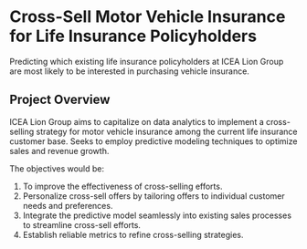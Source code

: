 
# Cross-Sell Motor Vehicle Insurance for Life Insurance Policyholders

Predicting which existing life insurance policyholders at ICEA Lion Group are most likely to be interested in purchasing vehicle insurance.


## Project Overview

ICEA Lion Group aims to capitalize on data analytics to implement a cross-selling strategy for motor vehicle insurance among the current life insurance customer base.
Seeks to employ predictive modeling techniques to optimize sales and revenue growth.

The objectives would be:
1. To improve the effectiveness of cross-selling    efforts.
2. Personalize cross-sell offers by tailoring offers to individual customer needs and preferences.
3. Integrate the predictive model seamlessly into existing sales processes to streamline cross-sell efforts.
4. Establish reliable metrics to refine cross-selling strategies.
